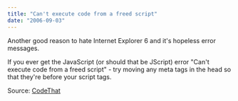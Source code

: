 ```yaml
---
title: "Can't execute code from a freed script"
date: "2006-09-03"
---
```

Another good reason to hate Internet Explorer 6 and it's hopeless error messages.

If you ever get the JavaScript (or should that be JScript) error "<span>Can't execute code from a freed script" - try moving any meta tags in the head so that they're before your script tags.</span>

Source: [CodeThat](http://codethat.com/menu/faq.html#10)